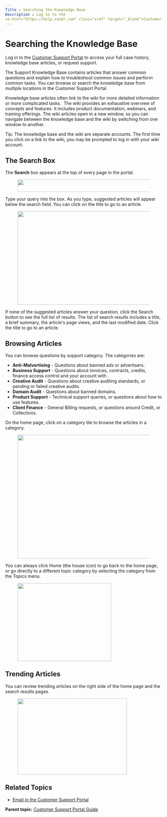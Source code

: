 ```yaml
---
Title : Searching the Knowledge Base
Description : Log in to the
<a href="https://help.xandr.com" class="xref" target="_blank">Customer
---
```



# Searching the Knowledge Base



Log in to the
<a href="https://help.xandr.com" class="xref" target="_blank">Customer
Support Portal</a> to access your full case history, knowledge base
articles, or request support.

The  Support Knowledge Base contains articles
that answer common questions and explain how to troubleshoot common
issues and perform common tasks. You can browse or search the knowledge
base from multiple locations in the Customer Support Portal.

Knowledge base articles often link to the  wiki
for more detailed information or more complicated tasks.  The wiki
provides an exhaustive overview of  concepts and
features. It includes product documentation, webinars, and training
offerings. The wiki articles open in a new window, so you can navigate
between the knowledge base and the wiki by switching from one window to
another.



Tip: The knowledge base and the wiki
are separate accounts. The first time you click on a link to the wiki,
you may be prompted to log in with your wiki account.





## The Search Box

The **Search** box appears at the top of every page in the portal. 

<figure class="fig fignone">
<p><img src="../images/xcs/xcs1.png" class="image" width="500"
height="40" /></p>
</figure>

Type your query into the box. As you type, suggested articles will
appear below the search field. You can click on the title to go to an
article. 

<figure class="fig fignone">
<p><img src="../images/xcs/xcs2.png" class="image" width="600"
height="300" /></p>
</figure>

If none of the suggested articles answer your question, click the
Search button to see the full list of
results. The list of search results includes a title, a brief summary,
the article's page views, and the last modified date. Click the title to
go to an article.





## Browsing Articles

You can browse questions by support category. The categories are:

- **Anti-Malvertising** - Questions about banned ads or advertisers.
- ****Business Support**** - Questions about invoices, contracts,
  credits, finance access control and your account with
  . 
- **Creative Audit** - Questions about  creative
  auditing standards, or pending or failed creative audits.
- **Domain Audit** - Questions about banned domains.
- **Product Support** - Technical support queries, or questions about
  how to use  features.
- **Client Finance** - General Billing requests, or questions around
  Credit, or Collections.

On the home page, click on a category tile to browse the articles in a
category.

<figure class="fig fignone">
<p><img src="../images/xcs/xcs3.png" class="image" width="600"
height="397" /></p>
</figure>

You can always click Home (the house
icon) to go back to the home page, or go directly to a different topic
category by selecting the category from the
Topics menu.

<figure class="fig fignone">
<p><img src="../images/xcs/xcs4.png" class="image" width="300"
height="250" /></p>
</figure>





## Trending Articles

You can review trending articles on the right side of the home page and
the search results pages.

<figure class="fig fignone">
<p><img src="../images/xcs/xcs5.png" class="image" width="350"
height="244" /></p>
</figure>





## Related Topics



- <a href="xcs-email-in-the-customer-support-portal.html"
  class="xref">Email in the Customer Support Portal</a>







<div class="familylinks">

<div class="parentlink">

**Parent topic:**
<a href="../topics/xcs-customer-support-portal-guide.html"
class="link">Customer Support Portal Guide</a>






